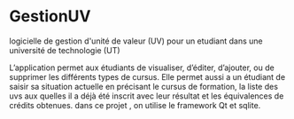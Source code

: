 GestionUV
=========

logicielle de gestion d'unité de valeur (UV) pour un etudiant dans une  université de technologie (UT)

L’application permet  aux étudiants de visualiser, d’éditer, d’ajouter, ou de supprimer
les différents types de cursus. Elle permet  aussi  a un étudiant de saisir sa situation actuelle en
précisant le cursus de formation, la liste des uvs aux quelles il a déjà été inscrit avec leur résultat et les
équivalences de crédits obtenues.
dans ce projet , on utilise le framework Qt et sqlite.
